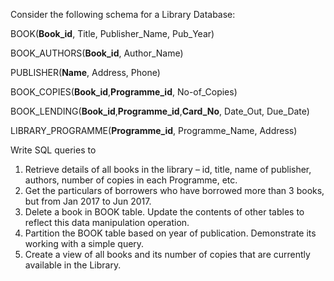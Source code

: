 Consider the following schema for a Library Database:

BOOK(**Book_id**, Title, Publisher_Name, Pub_Year) 

BOOK_AUTHORS(**Book_id**, Author_Name)

PUBLISHER(**Name**, Address, Phone)

BOOK_COPIES(**Book_id**,**Programme_id**, No-of_Copies)

BOOK_LENDING(**Book_id**,**Programme_id**,**Card_No**, Date_Out, Due_Date)

LIBRARY_PROGRAMME(**Programme_id**, Programme_Name, Address)

Write SQL queries to
1. Retrieve details of all books in the library – id, title, name of publisher, authors, number of copies in each Programme, etc.
2. Get the particulars of borrowers who have borrowed more than 3 books, but from Jan 2017 to Jun 2017.
3. Delete a book in BOOK table. Update the contents of other tables to reflect this data manipulation operation.
4. Partition the BOOK table based on year of publication. Demonstrate its working with a simple query.
5. Create a view of all books and its number of copies that are currently available in the Library.
